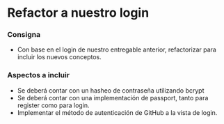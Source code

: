 # Refactor a nuestro login

### Consigna

- Con base en el login de nuestro entregable anterior, refactorizar para incluir los nuevos conceptos.

### Aspectos a incluir

- Se deberá contar con un hasheo de contraseña utilizando bcrypt
- Se deberá contar con una implementación de passport, tanto para register como para login.
- Implementar el método de autenticación de GitHub a la vista de login.